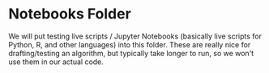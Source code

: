# Notebooks Folder

We will put testing live scripts / Jupyter Notebooks (basically live scripts for Python, R, and other languages) into this folder. These are really nice for drafting/testing an algorithm, but typically take longer to run, so we won't use them in our actual code.